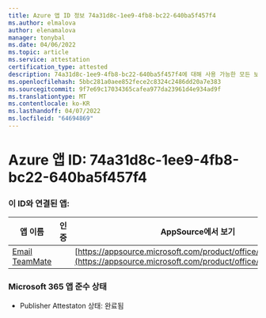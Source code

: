 ```yaml
---
title: Azure 앱 ID 정보 74a31d8c-1ee9-4fb8-bc22-640ba5f457f4
ms.author: elmalova
author: elenamalova
manager: tonybal
ms.date: 04/06/2022
ms.topic: article
ms.service: attestation
certification_type: attested
description: 74a31d8c-1ee9-4fb8-bc22-640ba5f457f4에 대해 사용 가능한 모든 보안 및 규정 준수 정보입니다.
ms.openlocfilehash: 5bbc281a0aee852fece2c8324c2486dd20a7e383
ms.sourcegitcommit: 9f7e69c17034365cafea977da23961d4e934ad9f
ms.translationtype: MT
ms.contentlocale: ko-KR
ms.lasthandoff: 04/07/2022
ms.locfileid: "64694869"
---
```

# <a name="azure-app-id-74a31d8c-1ee9-4fb8-bc22-640ba5f457f4"></a>Azure 앱 ID: 74a31d8c-1ee9-4fb8-bc22-640ba5f457f4


### <a name="apps-associated-with-this-id"></a>이 ID와 연결된 앱:
| **앱 이름** | **인증** | **AppSource에서 보기** |
|--------------|---------------|-----------------------|
| [Email TeamMate](../forward/WA200002338.md) |  | [https://appsource.microsoft.com/product/office/WA200002338](https://appsource.microsoft.com/product/office/WA200002338) |

### <a name="microsoft-365-app-compliance-status"></a>Microsoft 365 앱 준수 상태
- Publisher Attestaton 상태: 완료됨
